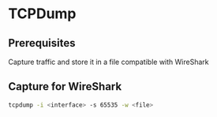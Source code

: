 # TCPDump

## Prerequisites

Capture traffic and store it in a file compatible with WireShark

## Capture for WireShark

```bash
tcpdump -i <interface> -s 65535 -w <file>
```

